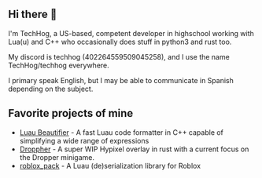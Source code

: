 ## Hi there 👋

I'm TechHog, a US-based, competent developer in highschool working with Lua(u) and C++ who occasionally does stuff in python3 and rust too.

My discord is techhog (402264559509045258), and I use the name TechHog/techhog everywhere.

I primary speak English, but I may be able to communicate in Spanish depending on the subject.

## Favorite projects of mine

* [Luau Beautifier](https://github.com/TechHog8984/luau_beautifier) - A fast Luau code formatter in C++ capable of simplifying a wide range of expressions
* [Droppher](https://github.com/TechHog8984/droppher) - A super WIP Hypixel overlay in rust with a current focus on the Dropper minigame.
* [roblox_pack](https://github.com/TechHog8984/roblox_pack.luau) - A Luau (de)serialization library for Roblox
